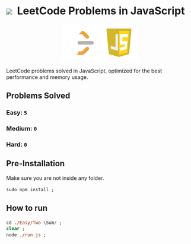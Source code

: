 # <img style="width:30px;" src="https://static-00.iconduck.com/assets.00/light-bulb-emoji-676x1024-9a89i8im.png" /><span>&nbsp;</span>  LeetCode Problems in JavaScript

<div style="text-align:center;" >
<img style="width:100px;" src=".github/assets/leetcode.png" >
<img style="width:100px;" src=".github/assets/js.webp" >
</div>

LeetCode problems solved in JavaScript, optimized for the best performance and memory usage.

## Problems Solved

### **Easy:** `5`
### **Medium:** `0`
### **Hard:** `0`

## Pre-Installation

Make sure you are not inside any folder.

```bat
sudo npm install ;
```

## How to run

```ps
cd ./Easy/Two \Sum/ ; 
clear ;
node ./run.js ;
```
